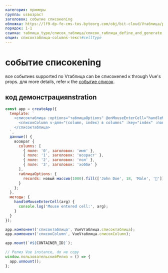 ```yaml
---
категория: примеры
группа: usвозраст
заголовок: событие списокening
обложка: https://lf9-dp-fe-cms-tos.byteorg.com/obj/bit-cloud/Vтаблица/preview/vue-список-таблица.png
порядок: 1-1
ссылка: таблица_type/список_таблица/список_таблица_define_and_generate
опция: списоктаблица-columns-текст#cellType
---
```


# событие списокening

все событиеs supported по Vтаблица can be списокened к through Vue's props. для more details, refer к the [событие список](<[../апи/событие](https://www.visactor.io/vтаблица/guide/Developer_Ecology/react#%E4%BA%8B%E4%BB%B6%E7%BB%91%E5%AE%9A)>).

## код демонстрацияnstration

```javascript liveдемонстрация template=vтаблица-vue
const app = createApp({
  template: `
    <списоктаблица :options="таблицаOptions" @onMouseEnterCell="handleMouseEnterCell">
      <списокColumn v-для="(column, index) в columns" :key="index" :поле="column.поле" :title="column.title" />
    </списоктаблица>
  `,
  данные() {
    возврат {
      columns: [
        { поле: '0', заголовок: 'имя' },
        { поле: '1', заголовок: 'возраст' },
        { поле: '2', заголовок: 'пол' },
        { поле: '3', заголовок: 'хобби' }
      ],
      таблицаOptions: {
        records: новый массив(1000).fill(['John Doe', 18, 'Male', '🏀'])
      }
    };
  },
  методы: {
    handleMouseEnterCell(arg) {
      console.log('Mouse entered cell:', arg);
    }
  }
});

app.компонент('списоктаблица', VueVтаблица.списоктаблица);
app.компонент('списокColumn', VueVтаблица.списокColumn);

app.mount(`#${CONTAINER_ID}`);

// Релиз Vue instance, do не copy
window.пользовательскийРелиз = () => {
  app.unmount();
};
```
